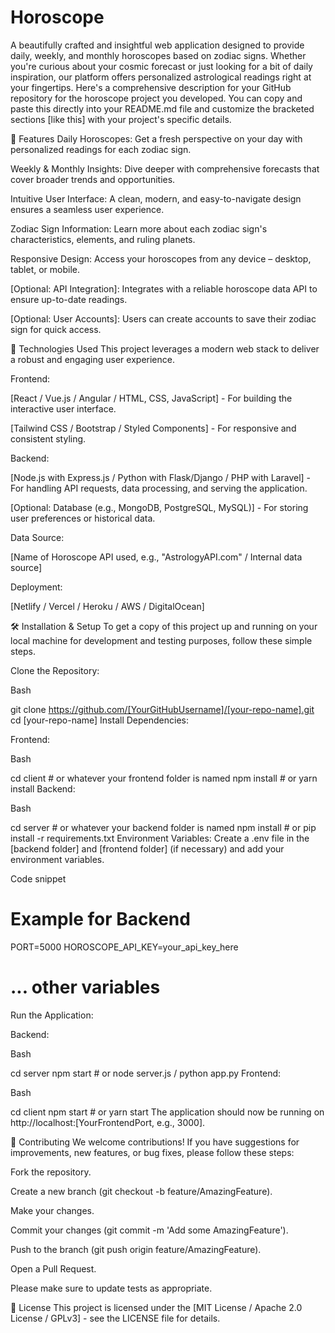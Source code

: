 # Horoscope
A beautifully crafted and insightful web application designed to provide daily, weekly, and monthly horoscopes based on zodiac signs. Whether you're curious about your cosmic forecast or just looking for a bit of daily inspiration, our platform offers personalized astrological readings right at your fingertips.
Here's a comprehensive description for your GitHub repository for the horoscope project you developed. You can copy and paste this directly into your README.md file and customize the bracketed sections [like this] with your project's specific details.

🌟 Features
Daily Horoscopes: Get a fresh perspective on your day with personalized readings for each zodiac sign.

Weekly & Monthly Insights: Dive deeper with comprehensive forecasts that cover broader trends and opportunities.

Intuitive User Interface: A clean, modern, and easy-to-navigate design ensures a seamless user experience.

Zodiac Sign Information: Learn more about each zodiac sign's characteristics, elements, and ruling planets.

Responsive Design: Access your horoscopes from any device – desktop, tablet, or mobile.

[Optional: API Integration]: Integrates with a reliable horoscope data API to ensure up-to-date readings.

[Optional: User Accounts]: Users can create accounts to save their zodiac sign for quick access.

🚀 Technologies Used
This project leverages a modern web stack to deliver a robust and engaging user experience.

Frontend:

[React / Vue.js / Angular / HTML, CSS, JavaScript] - For building the interactive user interface.

[Tailwind CSS / Bootstrap / Styled Components] - For responsive and consistent styling.

Backend:

[Node.js with Express.js / Python with Flask/Django / PHP with Laravel] - For handling API requests, data processing, and serving the application.

[Optional: Database (e.g., MongoDB, PostgreSQL, MySQL)] - For storing user preferences or historical data.

Data Source:

[Name of Horoscope API used, e.g., "AstrologyAPI.com" / Internal data source]

Deployment:

[Netlify / Vercel / Heroku / AWS / DigitalOcean]

🛠️ Installation & Setup
To get a copy of this project up and running on your local machine for development and testing purposes, follow these simple steps.

Clone the Repository:

Bash

git clone https://github.com/[YourGitHubUsername]/[your-repo-name].git
cd [your-repo-name]
Install Dependencies:

Frontend:

Bash

cd client # or whatever your frontend folder is named
npm install # or yarn install
Backend:

Bash

cd server # or whatever your backend folder is named
npm install # or pip install -r requirements.txt
Environment Variables:
Create a .env file in the [backend folder] and [frontend folder] (if necessary) and add your environment variables.

Code snippet

# Example for Backend
PORT=5000
HOROSCOPE_API_KEY=your_api_key_here
# ... other variables
Run the Application:

Backend:

Bash

cd server
npm start # or node server.js / python app.py
Frontend:

Bash

cd client
npm start # or yarn start
The application should now be running on http://localhost:[YourFrontendPort, e.g., 3000].

🤝 Contributing
We welcome contributions! If you have suggestions for improvements, new features, or bug fixes, please follow these steps:

Fork the repository.

Create a new branch (git checkout -b feature/AmazingFeature).

Make your changes.

Commit your changes (git commit -m 'Add some AmazingFeature').

Push to the branch (git push origin feature/AmazingFeature).

Open a Pull Request.

Please make sure to update tests as appropriate.

📄 License
This project is licensed under the [MIT License / Apache 2.0 License / GPLv3] - see the LICENSE file for details.
